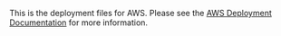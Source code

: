 This is the deployment files for AWS. Please see the [AWS Deployment Documentation](https://help.form.io/tutorials/deployment/aws/) for more information.

